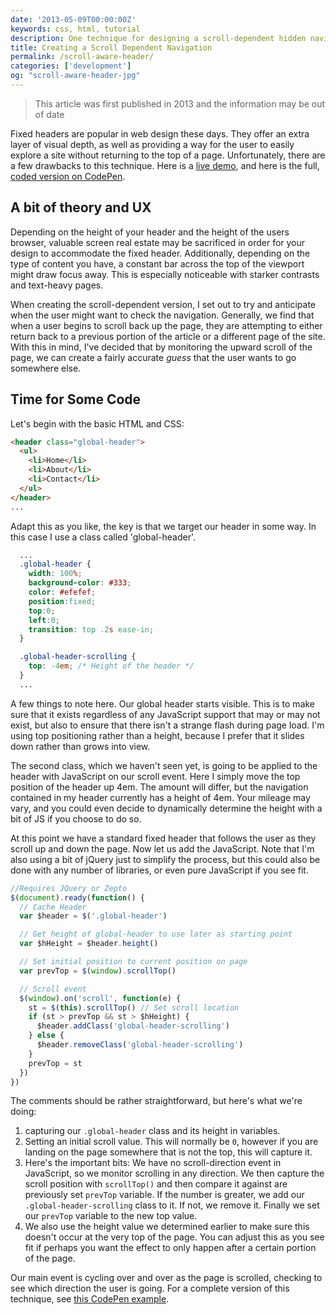 ```yaml
---
date: '2013-05-09T00:00:00Z'
keywords: css, html, tutorial
description: One technique for designing a scroll-dependent hidden navigation bar
title: Creating a Scroll Dependent Navigation
permalink: /scroll-aware-header/
categories: ['development']
og: "scroll-aware-header-jpg"
---
```


  >This article was first published in 2013 and the information may be out of date

Fixed headers are popular in web design these days. They offer an extra layer of visual depth, as well as providing a way for the user to easily explore a site without returning to the top of a page. Unfortunately, there are a few drawbacks to this technique. Here is a [live demo](http://codepen.io/markmichon/full/yicGB), and here is the full, [coded version on CodePen](http://codepen.io/markmichon/pen/yicGB).

## A bit of theory and UX

Depending on the height of your header and the height of the users browser, valuable screen real estate may be sacrificed in order for your design to accommodate the fixed header. Additionally, depending on the type of content you have, a constant bar across the top of the viewport might draw focus away. This is especially noticeable with starker contrasts and text-heavy pages.

When creating the scroll-dependent version, I set out to try and anticipate when the user might want to check the navigation. Generally, we find that when a user begins to scroll back up the page, they are attempting to either return back to a previous portion of the article or a different page of the site. With this in mind, I've decided that by monitoring the upward scroll of the page, we can create a fairly accurate _guess_ that the user wants to go somewhere else.

## Time for Some Code

Let's begin with the basic HTML and CSS:

```html
<header class="global-header">
  <ul>
    <li>Home</li>
    <li>About</li>
    <li>Contact</li>
  </ul>
</header>
...
```

Adapt this as you like, the key is that we target our header in some way. In this case I use a class called 'global-header'.

```css
  ...
  .global-header {
    width: 100%;
    background-color: #333;
    color: #efefef;
    position:fixed;
    top:0;
    left:0;
    transition: top .2s ease-in;
  }

  .global-header-scrolling {
    top: -4em; /* Height of the header */
  }
  ...
```

A few things to note here. Our global header starts visible. This is to make sure that it exists regardless of any JavaScript support that may or may not exist, but also to ensure that there isn't a strange flash during page load. I'm using top positioning rather than a height, because I prefer that it slides down rather than grows into view.

The second class, which we haven't seen yet, is going to be applied to the header with JavaScript on our scroll event. Here I simply move the top position of the header up 4em. The amount will differ, but the navigation contained in my header currently has a height of 4em. Your mileage may vary, and you could even decide to dynamically determine the height with a bit of JS if you choose to do so.

At this point we have a standard fixed header that follows the user as they scroll up and down the page. Now let us add the JavaScript. Note that I'm also using a bit of jQuery just to simplify the process, but this could also be done with any number of libraries, or even pure JavaScript if you see fit.

```js
//Requires JQuery or Zepto
$(document).ready(function() {
  // Cache Header
  var $header = $('.global-header')

  // Get height of global-header to use later as starting point
  var $hHeight = $header.height()

  // Set initial position to current position on page
  var prevTop = $(window).scrollTop()

  // Scroll event
  $(window).on('scroll', function(e) {
    st = $(this).scrollTop() // Set scroll location
    if (st > prevTop && st > $hHeight) {
      $header.addClass('global-header-scrolling')
    } else {
      $header.removeClass('global-header-scrolling')
    }
    prevTop = st
  })
})
```

The comments should be rather straightforward, but here's what we're doing:

1. capturing our `.global-header` class and its height in variables.
2. Setting an initial scroll value. This will normally be `0`, however if you are landing on the page somewhere that is not the top, this will capture it.
3. Here's the important bits: We have no scroll-direction event in JavaScript, so we monitor scrolling in any direction. We then capture the scroll position with `scrollTop()` and then compare it against are previously set `prevTop` variable. If the number is greater, we add our `.global-header-scrolling` class to it. If not, we remove it. Finally we set our `prevTop` variable to the new top value.
4. We also use the height value we determined earlier to make sure this doesn't occur at the very top of the page. You can adjust this as you see fit if perhaps you want the effect to only happen after a certain portion of the page.

Our main event is cycling over and over as the page is scrolled, checking to see which direction the user is going. For a complete version of this technique, see [this CodePen example](http://codepen.io/markmichon/pen/yicGB).
